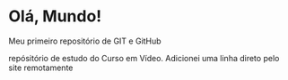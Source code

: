 # Olá, Mundo!
 Meu primeiro repositório de GIT e GitHub

 repósitório de estudo do Curso em Vídeo.
Adicionei uma linha direto pelo site remotamente

